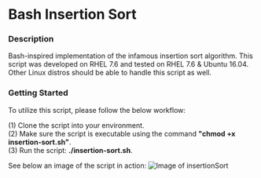 # Bash Insertion Sort

### Description
Bash-inspired implementation of the infamous insertion sort algorithm. This script was developed on RHEL 7.6 and tested on RHEL 7.6 & Ubuntu 16.04. Other Linux distros should be able to handle this script as well.

### Getting Started
To utilize this script, please follow the below workflow:

(1) Clone the script into your environment.\
(2) Make sure the script is executable using the command **"chmod +x insertion-sort.sh"**.\
(3) Run the script: **./insertion-sort.sh**.

See below an image of the script in action:
![Image of insertionSort](https://github.com/markusewalker/bash_scripts/blob/master/insertion-sort/insertionSort.png)
